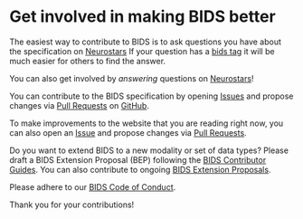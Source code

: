 ---
---

# Get involved in making BIDS better

The easiest way to contribute to BIDS is to ask questions you have about the specification on [Neurostars](https://neurostars.org.)
If your question has a [bids tag](https://neurostars.org/search?q=tags%3Abids) it will be much easier for others to find the answer.

You can also get involved by _answering_ questions on [Neurostars](https://neurostars.org/search?q=tags%3Abids)!

You can contribute to the BIDS specification by opening [Issues](https://github.com/bids-standard/bids-specification/issues) and propose changes via [Pull Requests](https://github.com/bids-standard/bids-specification/pulls) on [GitHub](https://github.com/bids-standard/bids-specification).

To make improvements to the website that you are reading right now, you can also open an [Issue](https://github.com/bids-standard/bids-website/issues) and propose changes via [Pull Requests](https://github.com/bids-standard/bids-website/pulls).

Do you want to extend BIDS to a new modality or set of data types? Please draft a BIDS Extension Proposal (BEP) following the [BIDS Contributor Guides](https://docs.google.com/document/d/1pWmEEY-1-WuwBPNy5tDAxVJYQ9Een4hZJM06tQZg8X4/edit?usp%3Dsharing&sa=D&ust=1537468908724000). You can also contribute to ongoing [BIDS Extension Proposals](https://bids-specification.readthedocs.io/en/latest/06-extensions.html#bids-extension-proposals).

Please adhere to our [BIDS Code of Conduct](code_of_conduct).

Thank you for your contributions!
